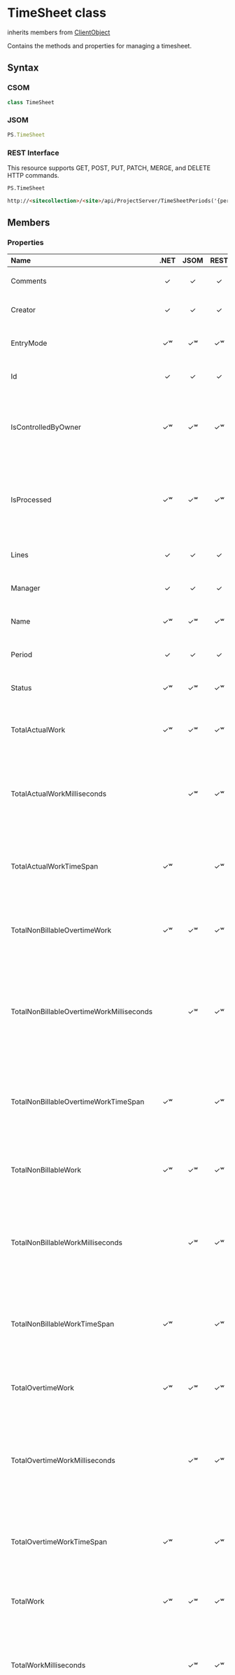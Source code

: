 [comment]: # (Name:TimeSheet)
[comment]: # (Name:Microsoft.ProjectServer.TimeSheet)
[comment]: # (Type:class)
[comment]: # (Status:Verified)

# <a name="name"></a>TimeSheet class

inherits members from [ClientObject](https://msdn.microsoft.com/en-us/library/microsoft.sharepoint.client.clientobject.aspx)<br/>

<a name="description"></a>Contains the methods and properties for managing a timesheet.

## <a name="syntax"></a>Syntax

### CSOM

```cs
class TimeSheet 
```
### JSOM

```javascript
PS.TimeSheet
```
### REST Interface

This resource supports GET, POST, PUT, PATCH, MERGE, and DELETE HTTP commands.

```html
PS.TimeSheet

http://<sitecollection>/<site>/api/ProjectServer/TimeSheetPeriods('{periodid}')/TimeSheet
```

## <a name="members"></a>Members

### <a name="properties"></a>Properties

|**Name**|**.NET**|**JSOM**|**REST**|**Data Type**|**Description**|
|:-----|:-----:|:-----:|:-----:|:-----|:-----|
|<a name="Comments"></a>Comments|&#x2713;|&#x2713;|&#x2713;|String|Gets the timesheet comments.|
|<a name="Creator"></a>Creator|&#x2713;|&#x2713;|&#x2713;|[SPUser](https://msdn.microsoft.com/en-us/library/microsoft.sharepoint.spuser.aspx)|Gets the timesheet creator.|
|<a name="EntryMode"></a>EntryMode|&#x2713;&#x02B7;|&#x2713;&#x02B7;|&#x2713;&#x02B7;|[TimeSheetEntryMode](TimeSheetEntryMode.md)|Gets or sets the timesheet entry mode.|
|<a name="Id"></a>Id|&#x2713;|&#x2713;|&#x2713;|Guid|Gets the GUID of the time sheet.|
|<a name="IsControlledByOwner"></a>IsControlledByOwner|&#x2713;&#x02B7;|&#x2713;&#x02B7;|&#x2713;&#x02B7;|Boolean|Gets or sets a value that indicates whether the timesheet is controlled by the owner.|
|<a name="IsProcessed"></a>IsProcessed|&#x2713;&#x02B7;|&#x2713;&#x02B7;|&#x2713;&#x02B7;|Boolean|Gets or sets a value that indicates whether the timesheet is finalized and should not be changed.|
|<a name="Lines"></a>Lines|&#x2713;|&#x2713;|&#x2713;|[TimeSheetLineCollection](TimeSheetLineCollection.md)|Gets the collection of lines in the timesheet.|
|<a name="Manager"></a>Manager|&#x2713;|&#x2713;|&#x2713;|[SPUser](https://msdn.microsoft.com/en-us/library/microsoft.sharepoint.spuser.aspx)|Gets the timesheet manager.|
|<a name="Name"></a>Name|&#x2713;&#x02B7;|&#x2713;&#x02B7;|&#x2713;&#x02B7;|String|Gets or sets the timesheet name.|
|<a name="Period"></a>Period|&#x2713;|&#x2713;|&#x2713;|[TimeSheetPeriod](TimeSheetPeriod.md)|Gets the timesheet period.|
|<a name="Status"></a>Status|&#x2713;&#x02B7;|&#x2713;&#x02B7;|&#x2713;&#x02B7;|[TimeSheetStatus](TimeSheetStatus.md)|Gets or sets the timesheet line status.|
|<a name="TotalActualWork"></a>TotalActualWork|&#x2713;&#x02B7;|&#x2713;&#x02B7;|&#x2713;&#x02B7;|String|Gets or sets the timesheet total actual work.|
|<a name="TotalActualWorkMilliseconds"></a>TotalActualWorkMilliseconds||&#x2713;&#x02B7;|&#x2713;&#x02B7;|Integer|Gets or sets the time interval, expressed in milliseconds, for the timesheet total actual work.|
|<a name="TotalActualWorkTimeSpan"></a>TotalActualWorkTimeSpan|&#x2713;&#x02B7;||&#x2713;&#x02B7;|TimeSpan|Gets or sets the time interval for the timesheet total actual work.|
|<a name="TotalNonBillableOvertimeWork"></a>TotalNonBillableOvertimeWork|&#x2713;&#x02B7;|&#x2713;&#x02B7;|&#x2713;&#x02B7;|String|Gets or sets the timesheet total non-billable overtime work.|
|<a name="TotalNonBillableOvertimeWorkMilliseconds"></a>TotalNonBillableOvertimeWorkMilliseconds||&#x2713;&#x02B7;|&#x2713;&#x02B7;|Integer|Gets or sets the time interval, expressed in milliseconds, for the timesheet total non-billable overtime work.|
|<a name="TotalNonBillableOvertimeWorkTimeSpan"></a>TotalNonBillableOvertimeWorkTimeSpan|&#x2713;&#x02B7;||&#x2713;&#x02B7;|TimeSpan|Gets or sets the time interval for the timesheet total non-billable overtime work.|
|<a name="TotalNonBillableWork"></a>TotalNonBillableWork|&#x2713;&#x02B7;|&#x2713;&#x02B7;|&#x2713;&#x02B7;|String|Gets or sets the timesheet total non-billable work.|
|<a name="TotalNonBillableWorkMilliseconds"></a>TotalNonBillableWorkMilliseconds||&#x2713;&#x02B7;|&#x2713;&#x02B7;|Integer|Gets or sets the time interval, expressed in milliseconds, for the timesheet total non-billable work.|
|<a name="TotalNonBillableWorkTimeSpan"></a>TotalNonBillableWorkTimeSpan|&#x2713;&#x02B7;||&#x2713;&#x02B7;|TimeSpan|Gets or sets the time interval for the timesheet total non-billable work.|
|<a name="TotalOvertimeWork"></a>TotalOvertimeWork|&#x2713;&#x02B7;|&#x2713;&#x02B7;|&#x2713;&#x02B7;|String|Gets or sets the timesheet total overtime work.|
|<a name="TotalOvertimeWorkMilliseconds"></a>TotalOvertimeWorkMilliseconds||&#x2713;&#x02B7;|&#x2713;&#x02B7;|Integer|Gets or sets the time interval, expressed in milliseconds, for the timesheet total overtime work.|
|<a name="TotalOvertimeWorkTimeSpan"></a>TotalOvertimeWorkTimeSpan|&#x2713;&#x02B7;||&#x2713;&#x02B7;|TimeSpan|Gets or sets the time interval for the timesheet total overtime work.|
|<a name="TotalWork"></a>TotalWork|&#x2713;&#x02B7;|&#x2713;&#x02B7;|&#x2713;&#x02B7;|String|Gets or sets the timesheet grand total of all work.|
|<a name="TotalWorkMilliseconds"></a>TotalWorkMilliseconds||&#x2713;&#x02B7;|&#x2713;&#x02B7;|Integer|Gets or sets the time interval, expressed in milliseconds, for the timesheet grand total of all work.|
|<a name="TotalWorkTimeSpan"></a>TotalWorkTimeSpan|&#x2713;&#x02B7;||&#x2713;&#x02B7;|TimeSpan|Gets or sets the time interval for the timesheet grand total of all work.|
|<a name="WeekStartsOn"></a>WeekStartsOn|&#x2713;&#x02B7;|&#x2713;&#x02B7;|&#x2713;&#x02B7;|Byte|Gets or sets the day of the week on which the timesheet starts.|

### <a name="methods"></a>Methods

|**Name**|**.NET**|**JSOM**|**REST**|**Return Data Type**|**Description**|
|:-----|:-----:|:-----:|:-----:|:-----|:-----|
|[DeleteObject()](#DeleteObject__)|&#x2713;|&#x2713;|&#x2713;|void|Deletes the time sheet object.|
|[Recall()](#Recall__)|&#x2713;|&#x2713;|&#x2713;|void|Recalls the timesheet.|
|[Submit(String comment)](#Submit_String_comment_)|&#x2713;|&#x2713;|&#x2713;|void|Submits the timesheet.|
|[Update()](#Update__)|&#x2713;|&#x2713;|&#x2713;|void|Saves changes in a new timesheet.|

<br/>
#### Method Details

#### <a name="DeleteObject__"></a>DeleteObject()
 
Deletes the time sheet object.

##### Syntax

```
void DeleteObject()
```

##### Parameters

None

##### Return Value

void

#### <a name="Recall__"></a>Recall()
 
Recalls the timesheet.

##### Syntax

```
void Recall()
```

##### Parameters

None

##### Return Value

void

#### <a name="Submit_String_comment_"></a>Submit(String comment)
 
Submits the timesheet.

##### Syntax

```
void Submit(String comment)
```

##### Parameters
|**Name** |**Type**|**Description**|
|:------ |:----|:------ |
|comment|String|A comment on the timesheet.|

##### Return Value

void

#### <a name="Update__"></a>Update()
 
Saves changes in a new timesheet.

##### Syntax

```
void Update()
```

##### Parameters

None

##### Return Value

void

## <a name="seeAlso"></a>See Also

[SPUser](https://msdn.microsoft.com/library/microsoft.sharepoint.spuser.aspx)<br/>
[TimeSheetLine](TimeSheetLine.md)<br/>
[TimeSheetPeriod](TimeSheetPeriod.md)<br/>
